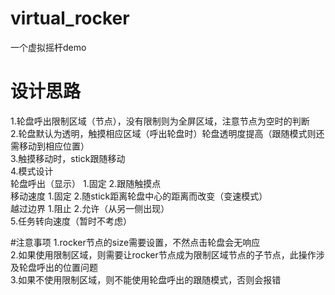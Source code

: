 # virtual_rocker
 一个虚拟摇杆demo
 
# 设计思路
  1.轮盘呼出限制区域（节点），没有限制则为全屏区域，注意节点为空时的判断  
  2.轮盘默认为透明，触摸相应区域（呼出轮盘时）轮盘透明度提高（跟随模式则还需移动到相应位置）  
  3.触摸移动时，stick跟随移动  
  4.模式设计  
       轮盘呼出（显示）   1.固定 2.跟随触摸点  
       移动速度   1.固定 2.随stick距离轮盘中心的距离而改变（变速模式）  
       越过边界   1.阻止   2.允许（从另一侧出现）  
  5.任务转向速度（暂时不考虑）  
  
#注意事项
  1.rocker节点的size需要设置，不然点击轮盘会无响应  
  2.如果使用限制区域，则需要让rocker节点成为限制区域节点的子节点，此操作涉及轮盘呼出的位置问题  
  3.如果不使用限制区域，则不能使用轮盘呼出的跟随模式，否则会报错  
 
